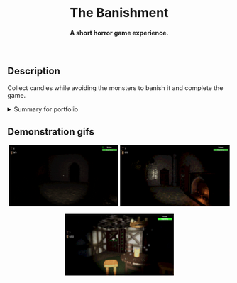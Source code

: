 <br /> 
<h1 align="center">The Banishment</h1> 
<h4 align="center">A short horror game experience.</h4> 
<br /> 
 
## Description 
Collect candles while avoiding the monsters to banish it and complete the game. 

<details>
<summary> Summary for portfolio </summary>
  
  - School project
  - Responsible for most (player movement, environment interactions, level system, etc)
    
</details> 
 
## Demonstration gifs 
<p align="center"> 
  <img src="./images/gif1.gif" alt="Forward and back" width="49%" > 
  <img src="./images/image1.jpg" alt="Sideways" width="49%" > 
<p/> 
 
<p align="center"> 
  <img src="./images/image2.jpg" alt="Turning" width="49%" > 
<p/> 
